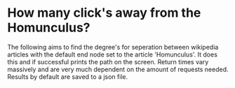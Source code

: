 # How many click's away from the Homunculus?

The following aims to find the degree's for seperation between wikipedia
articles with the default end node set to the article 'Homunculus'. It does this and if successful
prints the path on the screen. Return times vary massively and are very much dependent on the amount
of requests needed. Results by default are saved to a json file.
